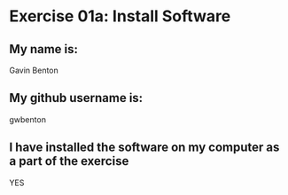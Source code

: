 
# Exercise 01a: Install Software

## My name is:
Gavin Benton

## My github username is:
gwbenton

## I have installed the software on my computer as a part of the exercise
YES
